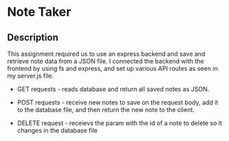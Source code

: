 # Note Taker

## Description
This assignment required us to use an express backend and save and retrieve note data from a JSON file. I connected the backend with the frontend by using fs and express, and set up various API routes as seen in my server.js file. 

  * GET requests - reads database and return all saved notes as JSON.

  * POST requests - receive new notes to save on the request body, add it to the database file, and then return the new note to the client.

  * DELETE request - receievs the param with the id of a note to delete so it changes in the database file


